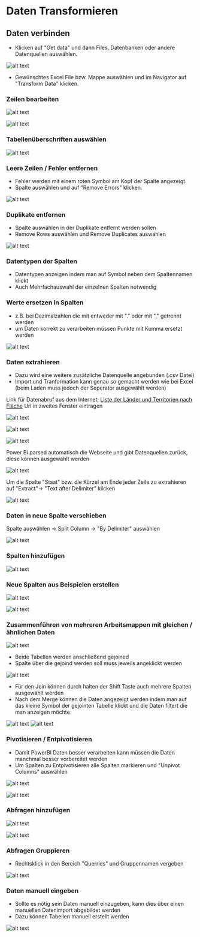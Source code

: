 # Daten Transformieren

## Daten verbinden

- Klicken auf "Get data" und dann Files, Datenbanken oder andere Datenquellen auswählen.

![alt text](image.png)

- Gewünschtes Excel File bzw. Mappe auswählen und im Navigator auf "Transform Data" klicken.

### Zeilen bearbeiten

![alt text](image-1.png)

![alt text](image-2.png)

### Tabellenüberschriften auswählen

![alt text](image-3.png)

### Leere Zeilen / Fehler entfernen

- Fehler werden mit einem roten Symbol am Kopf der Spalte angezeigt.
- Spalte auswählen und auf "Remove Errors" klicken.

![alt text](image-4.png)

### Duplikate entfernen

- Spalte auswählen in der Duplikate entfernt werden sollen
- Remove Rows auswählen und Remove Duplicates auswählen

![alt text](image-5.png)

### Datentypen der Spalten

- Datentypen anzeigen indem man auf Symbol neben dem Spaltennamen klickt
- Auch Mehrfachauswahl der einzelnen Spalten notwendig

### Werte ersetzen in Spalten

- z.B. bei Dezimalzahlen die mit entweder mit "." oder mit "," getrennt werden
- um Daten korrekt zu verarbeiten müssen Punkte mit Komma ersetzt werden

![alt text](image-6.png)

### Daten extrahieren

- Dazu wird eine weitere zusätzliche Datenquelle angebunden (.csv Datei)
- Import und Tranformation kann genau so gemacht werden wie bei Excel (beim Laden muss jedoch der Seperator ausgewählt werden)

Link für Datenabruf aus dem Internet: [Liste der Länder und Territorien nach Fläche](https://de.wikipedia.org/wiki/Liste_der_L%C3%A4nder_und_Territorien_nach_Fl%C3%A4che)
Url in zweites Fenster eintragen

![alt text](image-7.png)

![alt text](image-8.png)

![alt text](image-9.png)

Power Bi parsed automatisch die Webseite und gibt Datenquellen zurück, diese können ausgewählt werden

![alt text](image-10.png)

Um die Spalte "Staat" bzw. die Kürzel am Ende jeder Zeile zu extrahieren auf "Extract"-> "Text after Delimiter" klicken

![alt text](image-12.png)

### Daten in neue Spalte verschieben

Spalte auswählen -> Split Column -> "By Delimiter" auswählen

![alt text](image-13.png)

### Spalten hinzufügen

![alt text](image-14.png)

### Neue Spalten aus Beispielen erstellen

![alt text](image-15.png)

![alt text](image-16.png)

### Zusammenführen von mehreren Arbeitsmappen mit gleichen / ähnlichen Daten

![alt text](image-17.png)

- Beide Tabellen werden anschließend gejoined
- Spalte über die gejoind werden soll muss jeweils angeklickt werden

![alt text](image-18.png)

- Für den Join können durch halten der Shift Taste auch mehrere Spalten ausgewählt werden
- Nach dem Merge können die Daten angezeigt werden indem man auf das kleine Symbol der gejointen Tabelle klickt und die Daten filtert die man anzeigen möchte

![alt text](image-19.png)
![alt text](image-20.png)

### Pivotisieren / Entpivotisieren

- Damit PowerBI Daten besser verarbeiten kann müssen die Daten manchmal besser vorbereitet werden
- Um Spalten zu Entpivotisieren alle Spalten markieren und "Unpivot Columns" auswählen

![alt text](image-21.png)

![alt text](image-22.png)

### Abfragen hinzufügen

![alt text](image-23.png)

![alt text](image-24.png)

### Abfragen Gruppieren

- Rechtsklick in den Bereich "Querries" und Gruppennamen vergeben

![alt text](image-26.png)


### Daten manuell eingeben

- Sollte es nötig sein Daten manuell einzugeben, kann dies über einen manuellen Datenimport abgebildet werden
- Dazu können Tabellen manuell erstellt werden

![alt text](image-27.png)